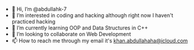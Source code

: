 - 👋 Hi, I’m @abdullahk-7
- 👀 I’m interested in coding and hacking although right now I haven't practiced hacking
- 🌱 I’m currently learning OOP and Data Structures in C++
- 💞️ I’m looking to collaborate on Web Development
- 📫 How to reach me through my email it's khan.abdullahaha@icloud.com

<!---
abdullahk-7/abdullahk-7 is a ✨ special ✨ repository because its `README.md` (this file) appears on your GitHub profile.
You can click the Preview link to take a look at your changes.
--->

